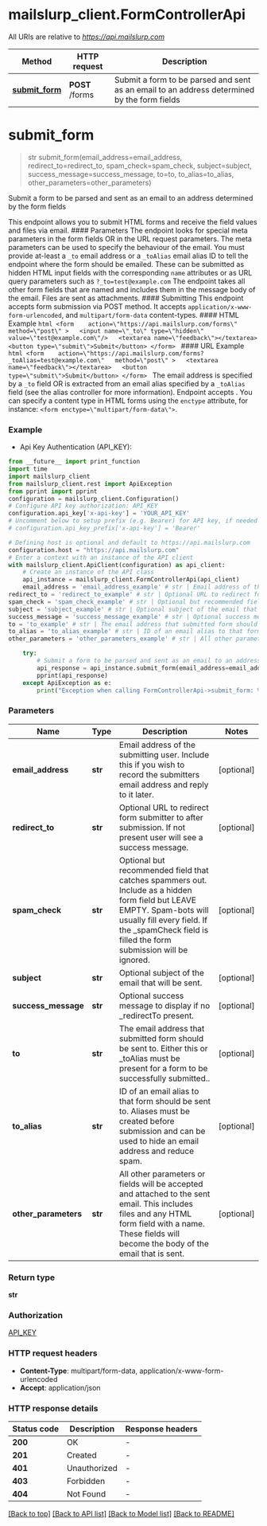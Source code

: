 # mailslurp_client.FormControllerApi

All URIs are relative to *https://api.mailslurp.com*

Method | HTTP request | Description
------------- | ------------- | -------------
[**submit_form**](FormControllerApi.md#submit_form) | **POST** /forms | Submit a form to be parsed and sent as an email to an address determined by the form fields


# **submit_form**
> str submit_form(email_address=email_address, redirect_to=redirect_to, spam_check=spam_check, subject=subject, success_message=success_message, to=to, to_alias=to_alias, other_parameters=other_parameters)

Submit a form to be parsed and sent as an email to an address determined by the form fields

This endpoint allows you to submit HTML forms and receive the field values and files via email.   #### Parameters The endpoint looks for special meta parameters in the form fields OR in the URL request parameters. The meta parameters can be used to specify the behaviour of the email.   You must provide at-least a `_to` email address or a `_toAlias` email alias ID to tell the endpoint where the form should be emailed. These can be submitted as hidden HTML input fields with the corresponding `name` attributes or as URL query parameters such as `?_to=test@example.com`  The endpoint takes all other form fields that are named and includes them in the message body of the email. Files are sent as attachments.  #### Submitting This endpoint accepts form submission via POST method. It accepts `application/x-www-form-urlencoded`, and `multipart/form-data` content-types.  #### HTML Example ```html <form    action=\"https://api.mailslurp.com/forms\"   method=\"post\" >   <input name=\"_to\" type=\"hidden\" value=\"test@example.com\"/>   <textarea name=\"feedback\"></textarea>   <button type=\"submit\">Submit</button> </form> ```  #### URL Example ```html <form    action=\"https://api.mailslurp.com/forms?_toAlias=test@example.com\"   method=\"post\" >   <textarea name=\"feedback\"></textarea>   <button type=\"submit\">Submit</button> </form> ```    The email address is specified by a `_to` field OR is extracted from an email alias specified by a `_toAlias` field (see the alias controller for more information).  Endpoint accepts .  You can specify a content type in HTML forms using the `enctype` attribute, for instance: `<form enctype=\"multipart/form-data\">`.  

### Example

* Api Key Authentication (API_KEY):
```python
from __future__ import print_function
import time
import mailslurp_client
from mailslurp_client.rest import ApiException
from pprint import pprint
configuration = mailslurp_client.Configuration()
# Configure API key authorization: API_KEY
configuration.api_key['x-api-key'] = 'YOUR_API_KEY'
# Uncomment below to setup prefix (e.g. Bearer) for API key, if needed
# configuration.api_key_prefix['x-api-key'] = 'Bearer'

# Defining host is optional and default to https://api.mailslurp.com
configuration.host = "https://api.mailslurp.com"
# Enter a context with an instance of the API client
with mailslurp_client.ApiClient(configuration) as api_client:
    # Create an instance of the API class
    api_instance = mailslurp_client.FormControllerApi(api_client)
    email_address = 'email_address_example' # str | Email address of the submitting user. Include this if you wish to record the submitters email address and reply to it later. (optional)
redirect_to = 'redirect_to_example' # str | Optional URL to redirect form submitter to after submission. If not present user will see a success message. (optional)
spam_check = 'spam_check_example' # str | Optional but recommended field that catches spammers out. Include as a hidden form field but LEAVE EMPTY. Spam-bots will usually fill every field. If the _spamCheck field is filled the form submission will be ignored. (optional)
subject = 'subject_example' # str | Optional subject of the email that will be sent. (optional)
success_message = 'success_message_example' # str | Optional success message to display if no _redirectTo present. (optional)
to = 'to_example' # str | The email address that submitted form should be sent to. Either this or _toAlias must be present for a form to be successfully submitted.. (optional)
to_alias = 'to_alias_example' # str | ID of an email alias to that form should be sent to. Aliases must be created before submission and can be used to hide an email address and reduce spam. (optional)
other_parameters = 'other_parameters_example' # str | All other parameters or fields will be accepted and attached to the sent email. This includes files and any HTML form field with a name. These fields will become the body of the email that is sent. (optional)

    try:
        # Submit a form to be parsed and sent as an email to an address determined by the form fields
        api_response = api_instance.submit_form(email_address=email_address, redirect_to=redirect_to, spam_check=spam_check, subject=subject, success_message=success_message, to=to, to_alias=to_alias, other_parameters=other_parameters)
        pprint(api_response)
    except ApiException as e:
        print("Exception when calling FormControllerApi->submit_form: %s\n" % e)
```

### Parameters

Name | Type | Description  | Notes
------------- | ------------- | ------------- | -------------
 **email_address** | **str**| Email address of the submitting user. Include this if you wish to record the submitters email address and reply to it later. | [optional] 
 **redirect_to** | **str**| Optional URL to redirect form submitter to after submission. If not present user will see a success message. | [optional] 
 **spam_check** | **str**| Optional but recommended field that catches spammers out. Include as a hidden form field but LEAVE EMPTY. Spam-bots will usually fill every field. If the _spamCheck field is filled the form submission will be ignored. | [optional] 
 **subject** | **str**| Optional subject of the email that will be sent. | [optional] 
 **success_message** | **str**| Optional success message to display if no _redirectTo present. | [optional] 
 **to** | **str**| The email address that submitted form should be sent to. Either this or _toAlias must be present for a form to be successfully submitted.. | [optional] 
 **to_alias** | **str**| ID of an email alias to that form should be sent to. Aliases must be created before submission and can be used to hide an email address and reduce spam. | [optional] 
 **other_parameters** | **str**| All other parameters or fields will be accepted and attached to the sent email. This includes files and any HTML form field with a name. These fields will become the body of the email that is sent. | [optional] 

### Return type

**str**

### Authorization

[API_KEY](../README.md#API_KEY)

### HTTP request headers

 - **Content-Type**: multipart/form-data, application/x-www-form-urlencoded
 - **Accept**: application/json

### HTTP response details
| Status code | Description | Response headers |
|-------------|-------------|------------------|
**200** | OK |  -  |
**201** | Created |  -  |
**401** | Unauthorized |  -  |
**403** | Forbidden |  -  |
**404** | Not Found |  -  |

[[Back to top]](#) [[Back to API list]](../README.md#documentation-for-api-endpoints) [[Back to Model list]](../README.md#documentation-for-models) [[Back to README]](../README.md)

